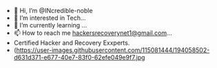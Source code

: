 - 👋 Hi, I’m @INcredible-noble
- 👀 I’m interested in Tech...
- 🌱 I’m currently learning ...
- 📫 How to reach me hackersrecoverynet1@gmail.com...
-  Certified Hacker and Recovery Exxperts.
-  (https://user-images.githubusercontent.com/115081444/194058502-d631d371-e677-40e7-83f0-62efe049e9f7.jpg
